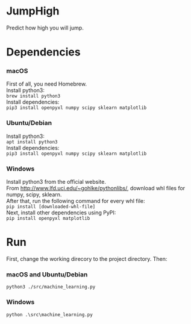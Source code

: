JumpHigh
===
Predict how high you will jump.

# Dependencies
### macOS
First of all, you need Homebrew.  
Install python3:  
`brew install python3`  
Install dependencies:  
`pip3 install openpyxl numpy scipy sklearn matplotlib`  

### Ubuntu/Debian
Install python3:  
`apt install python3`  
Install dependencies:  
`pip3 install openpyxl numpy scipy sklearn matplotlib`  

### Windows
Install python3 from the official website.  
From <http://www.lfd.uci.edu/~gohlke/pythonlibs/>, download whl files for numpy, scipy, sklearn.  
After that, run the following command for every whl file:  
`pip install [downloaded-whl-file]`  
Next, install other dependencies using PyPI:  
`pip install openpyxl matplotlib`  

# Run
First, change the working direcory to the project directory. Then:  
### macOS and Ubuntu/Debian
`python3 ./src/machine_learning.py`

### Windows
`python .\src\machine_learning.py`
